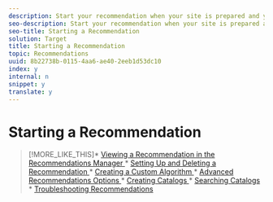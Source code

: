 ```yaml
---
description: Start your recommendation when your site is prepared and your recommendation is ready to collect data.
seo-description: Start your recommendation when your site is prepared and your recommendation is ready to collect data.
seo-title: Starting a Recommendation
solution: Target
title: Starting a Recommendation
topic: Recommendations
uuid: 8b22738b-0115-4aa6-ae40-2eeb1d53dc10
index: y
internal: n
snippet: y
translate: y
---
```


# Starting a Recommendation


>[!MORE_LIKE_THIS]* [ Viewing a Recommendation in the Recommendations Manager ](c_Viewing_a_Recommendation_in_the_Recommendations_Manager.md#concept_20461D0A428B42F99270AF30293038AE)* [ Setting Up and Deleting a Recommendation ](c_Setting_Up_and_Deleting_a_Recommendation.md#concept_46FC867861EC477ABF287D49B84F0961)* [ Creating a Custom Algorithm ](c_Creating_a_Custom_Algorithm.md#concept_9D76531BEE5A4AC8BA2DD30B99CED51A)* [ Advanced Recommendations Options ](r_Recommendation_Parameters.md#reference_93CA52A6B7D64CDFABAE37E27D1F0A9F)* [ Creating Catalogs ](t_Creating_Catalogs.md#task_CF595BC2426140E08F7948E43E3C8F81)* [ Searching Catalogs ](t_Searching_Catalogs.md#task_B5E7B5638BF0406E93AE18B2C6893AE2)* [ Troubleshooting Recommendations ](r_Troubleshooting_Recommendations.md#reference_14CE05395C164BE1AC5E5FA2F7E940E2)